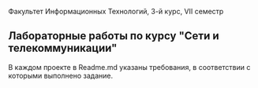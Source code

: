 Факультет Информационных Технологий,  3-й курс, VII семестр  
## Лабораторные работы по курсу "Сети и телекоммуникации"
В каждом проекте в Readme.md указаны требования, в соответствии с которыми выполнено задание.
